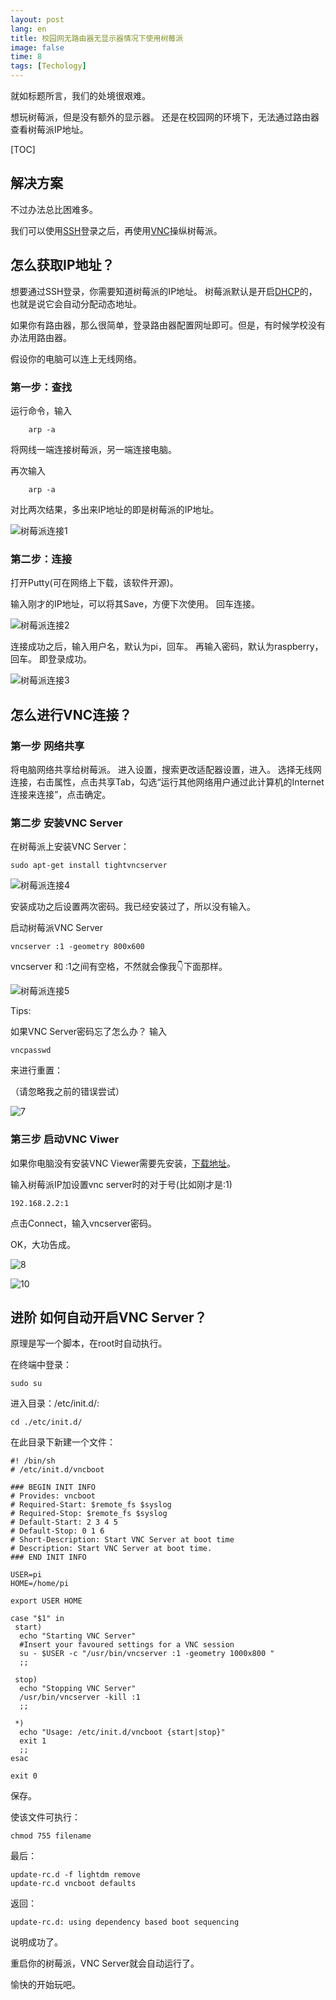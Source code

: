 ```yaml
---
layout: post
lang: en
title: 校园网无路由器无显示器情况下使用树莓派
image: false
time: 8
tags: [Techology]
---
```


就如标题所言，我们的处境很艰难。

想玩树莓派，但是没有额外的显示器。
还是在校园网的环境下，无法通过路由器查看树莓派IP地址。
<!-- more -->

[TOC]

## 解决方案

不过办法总比困难多。

我们可以使用[SSH](https://zh.wikipedia.org/wiki/Secure_Shell)登录之后，再使用[VNC](https://zh.wikipedia.org/wiki/VNC)操纵树莓派。

## 怎么获取IP地址？

想要通过SSH登录，你需要知道树莓派的IP地址。
树莓派默认是开启[DHCP](https://zh.wikipedia.org/wiki/%E5%8A%A8%E6%80%81%E4%B8%BB%E6%9C%BA%E8%AE%BE%E7%BD%AE%E5%8D%8F%E8%AE%AE)的，也就是说它会自动分配动态地址。

如果你有路由器，那么很简单，登录路由器配置网址即可。但是，有时候学校没有办法用路由器。

假设你的电脑可以连上无线网络。



### 第一步：查找
运行命令，输入
        
        arp -a

将网线一端连接树莓派，另一端连接电脑。

再次输入

        arp -a
        
对比两次结果，多出来IP地址的即是树莓派的IP地址。
        

![树莓派连接1](http://7xle3b.com1.z0.glb.clouddn.com/2017-06-22-%E6%A0%91%E8%8E%93%E6%B4%BE%E8%BF%9E%E6%8E%A51.jpg)

### 第二步：连接
    
打开Putty(可在网络上下载，该软件开源)。

输入刚才的IP地址，可以将其Save，方便下次使用。
回车连接。

![树莓派连接2](http://7xle3b.com1.z0.glb.clouddn.com/2017-06-22-%E6%A0%91%E8%8E%93%E6%B4%BE%E8%BF%9E%E6%8E%A52.jpg)

连接成功之后，输入用户名，默认为pi，回车。
再输入密码，默认为raspberry，回车。
即登录成功。

![树莓派连接3](http://7xle3b.com1.z0.glb.clouddn.com/2017-06-22-%E6%A0%91%E8%8E%93%E6%B4%BE%E8%BF%9E%E6%8E%A53.jpg)

## 怎么进行VNC连接？

### 第一步 网络共享

将电脑网络共享给树莓派。
进入设置，搜索更改适配器设置，进入。
选择无线网连接，右击属性，点击共享Tab，勾选“运行其他网络用户通过此计算机的Internet连接来连接”，点击确定。

### 第二步 安装VNC Server
在树莓派上安装VNC Server：
    
    sudo apt-get install tightvncserver

![树莓派连接4](http://7xle3b.com1.z0.glb.clouddn.com/2017-06-22-%E6%A0%91%E8%8E%93%E6%B4%BE%E8%BF%9E%E6%8E%A54.jpg)

安装成功之后设置两次密码。我已经安装过了，所以没有输入。

启动树莓派VNC Server
    
    vncserver :1 -geometry 800x600
    
vncserver 和 :1之间有空格，不然就会像我👇下面那样。

![树莓派连接5](http://7xle3b.com1.z0.glb.clouddn.com/2017-06-22-%E6%A0%91%E8%8E%93%E6%B4%BE%E8%BF%9E%E6%8E%A55.jpg)

Tips:

如果VNC Server密码忘了怎么办？
输入
    
    vncpasswd

来进行重置：

（请忽略我之前的错误尝试）

![7](http://7xle3b.com1.z0.glb.clouddn.com/2017-06-22-7.jpg)


### 第三步 启动VNC Viwer

如果你电脑没有安装VNC Viewer需要先安装，[下载地址](www.realvnc.com)。

输入树莓派IP加设置vnc server时的对于号(比如刚才是:1)

    192.168.2.2:1 

点击Connect，输入vncserver密码。

OK，大功告成。

![8](http://7xle3b.com1.z0.glb.clouddn.com/2017-06-22-8.jpg)

![10](http://7xle3b.com1.z0.glb.clouddn.com/2017-06-22-10.jpg)


## 进阶 如何自动开启VNC Server？

原理是写一个脚本，在root时自动执行。

在终端中登录：
    
    sudo su
    
进入目录：/etc/init.d/:

    cd ./etc/init.d/

在此目录下新建一个文件：
    
    #! /bin/sh
    # /etc/init.d/vncboot
    
    ### BEGIN INIT INFO
    # Provides: vncboot
    # Required-Start: $remote_fs $syslog
    # Required-Stop: $remote_fs $syslog
    # Default-Start: 2 3 4 5
    # Default-Stop: 0 1 6
    # Short-Description: Start VNC Server at boot time
    # Description: Start VNC Server at boot time.
    ### END INIT INFO
    
    USER=pi
    HOME=/home/pi
    
    export USER HOME
    
    case "$1" in
     start)
      echo "Starting VNC Server"
      #Insert your favoured settings for a VNC session
      su - $USER -c "/usr/bin/vncserver :1 -geometry 1000x800 "
      ;;
    
     stop)
      echo "Stopping VNC Server"
      /usr/bin/vncserver -kill :1
      ;;
    
     *)
      echo "Usage: /etc/init.d/vncboot {start|stop}"
      exit 1
      ;;
    esac
    
    exit 0

保存。

使该文件可执行：
    
    chmod 755 filename
    
最后：

    update-rc.d -f lightdm remove
    update-rc.d vncboot defaults

返回：
    
    update-rc.d: using dependency based boot sequencing

说明成功了。

重启你的树莓派，VNC Server就会自动运行了。

愉快的开始玩吧。


